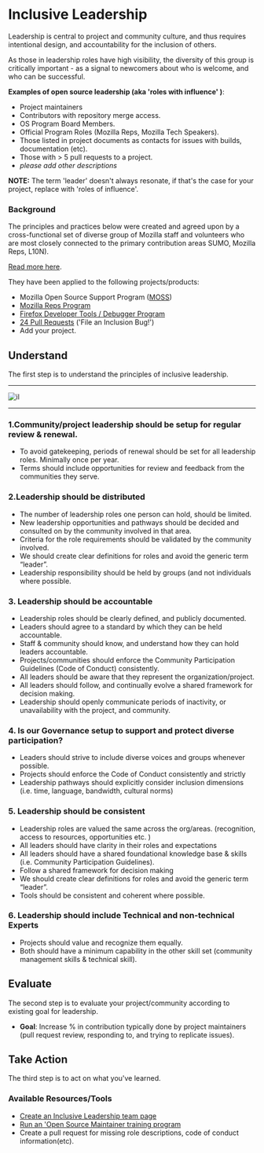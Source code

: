 # Inclusive Leadership

Leadership is central to project and community culture, and thus requires intentional design, and accountability for the inclusion of others.   

As those in leadership roles have high visibility, the diversity of this group is critically important  - as a signal to newcomers about who is welcome, and who can be successful.  

**Examples of open source leadership (aka 'roles with influence' )**:

* Project maintainers
* Contributors with repository merge access.
* OS Program Board Members.
* Official Program Roles (Mozilla Reps, Mozilla Tech Speakers).
* Those listed in project documents as contacts for issues with builds, documentation (etc).
* Those with > 5 pull requests to a project.
* *please add other descriptions*

**NOTE:** The term 'leader' doesn't always resonate, if that's the case for your project, replace with 'roles of influence'.

### Background

The principles and practices below were created and agreed upon by a cross-functional set of diverse group of Mozilla staff and volunteers who are most closely connected to the primary contribution areas SUMO, Mozilla Reps, L10N).

[Read more here](https://wiki.mozilla.org/Volunteer_leadership_principles).

They have been applied to the following projects/products:

* Mozilla Open Source Support Program ([MOSS](https://www.mozilla.org/en-US/moss/))
* [Mozilla Reps Program](https://blog.mozilla.org/mozillareps/2018/10/10/community-coordinator-role/)
* [Firefox Developer Tools / Debugger Program](https://github.com/firefox-devtools/debugger/blob/aa827095d86475f816017ff35d6f9c2e83cf7b9b/docs/community-team.md)
* [24 Pull Requests](https://24pullrequests.com/) ('File an Inclusion Bug!')
* Add your project.

## Understand

The first step is to understand the principles of inclusive leadership.  

----

![il](https://mozilla.github.io/maintainer-cohort/img/il.png)

----

### 1.Community/project leadership should be setup for regular review & renewal.

* To avoid gatekeeping, periods of renewal should be set for all leadership roles. Minimally once per year.
* Terms should include opportunities for review and feedback from the communities they serve.

### 2.Leadership should be distributed

* The number of leadership roles one person can hold, should be limited.
* New leadership opportunities and pathways should be decided and consulted on by the community involved in that area.
* Criteria for the role requirements should be validated by the community involved.
* We should create clear definitions for roles and avoid the generic term “leader”.  
* Leadership responsibility should be held by groups (and not individuals where possible.

### 3. Leadership should be accountable

* Leadership roles should be clearly defined, and publicly documented.
* Leaders should agree to a standard by which they can be held accountable.
* Staff & community should know, and understand how they can  hold leaders accountable.
* Projects/communities should enforce the Community Participation Guidelines (Code of Conduct) consistently.
* All leaders should be aware that they represent the organization/project.
* All leaders should follow, and continually evolve a shared framework for decision making.
* Leadership should openly communicate periods of inactivity, or unavailability with the project, and community.

### 4. Is our Governance setup to support and protect diverse participation?

* Leaders should strive to include diverse voices and groups whenever possible.
* Projects should enforce the Code of Conduct consistently and strictly
* Leadership pathways should explicitly consider inclusion dimensions (i.e. time, language, bandwidth, cultural norms)

### 5. Leadership should be consistent

* Leadership roles are valued the same across the org/areas. (recognition, access to resources, opportunities etc. )
* All leaders should have clarity in their roles and expectations
* All leaders should have a shared foundational knowledge base & skills (i.e. Community Participation Guidelines).
* Follow a shared framework for decision making
* We should create clear definitions for roles and avoid the generic term “leader”.
* Tools should be consistent and coherent where possible.

### 6. Leadership should include Technical and  non-technical Experts

* Projects should value and recognize them equally.
* Both should have a minimum capability in the other skill set (community management skills & technical skill).

## Evaluate
The second step is to evaluate your project/community according to existing goal for leadership.  

* **Goal**: Increase % in contribution typically done by project maintainers (pull request review, responding to, and trying to replicate issues).

## Take Action
The third step is to act on what you've learned.

### Available Resources/Tools

* [Create an Inclusive Leadership team page](https://github.com/mozilla/diversity/blob/master/leadership/inclusive-leadership-template.md)
* [Run an 'Open Source Maintainer training program](https://mozilla.github.io/maintainer-cohort/)
* Create a pull request for missing role descriptions, code of conduct information(etc).

